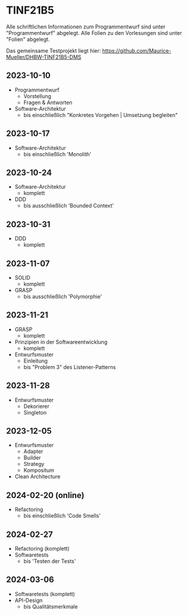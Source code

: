# TINF21B5

Alle schriftlichen Informationen zum Programmentwurf sind unter "Programmentwurf" abgelegt.
Alle Folien zu den Vorlesungen sind unter "Folien" abgelegt.

Das gemeinsame Testprojekt liegt hier: https://github.com/Maurice-Mueller/DHBW-TINF21B5-DMS

## 2023-10-10

* Programmentwurf
  * Vorstellung
  * Fragen & Antworten
* Software-Architektur
  * bis einschließlich "Konkretes Vorgehen | Umsetzung begleiten"

## 2023-10-17
* Software-Architektur
  * bis einschließlich 'Monolith'

## 2023-10-24
* Software-Architektur
  * komplett
* DDD
  * bis ausschließlich 'Bounded Context'

## 2023-10-31
* DDD
  * komplett

## 2023-11-07
* SOLID
  * komplett
* GRASP
  * bis ausschließlich 'Polymorphie'

## 2023-11-21
* GRASP
  * komplett
* Prinzipien in der Softwareentwicklung
  * komplett
* Entwurfsmuster
  * Einleitung
  * bis "Problem 3" des Listener-Patterns 

## 2023-11-28
* Entwurfsmuster
  * Dekorierer
  * Singleton

## 2023-12-05
* Entwurfsmuster
  * Adapter
  * Builder
  * Strategy
  * Kompositum
* Clean Architecture

## 2024-02-20 (online)
* Refactoring
  * bis einschließlich 'Code Smells'

## 2024-02-27
* Refactoring (komplett)
* Softwaretests
  * bis 'Testen der Tests'

## 2024-03-06
* Softwaretests (komplett)
* API-Design
  * bis Qualitätsmerkmale
